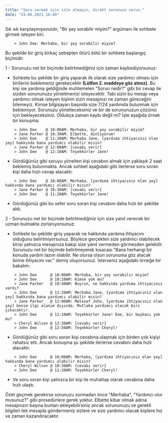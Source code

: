 ```yaml
---
title: "Soru sormak için izin almayın, direkt sorunuzu sorun."
date: "24.06.2021 16:40"
---
```


Sık sık karşılaşmışsınızdır, "Bir şey sorabilir miyim?" argümanı ile sohbete girmek isteyen biri.

```
    > John Doe: Merhaba, bir şey sorabilir miyim?
```

Bu şekilde bir giriş birkaç sebepten ötürü kötü bir sohbete başlangıç biçimidir.

1 - Sorunuzu net bir biçimde belirtmediğiniz için zaman kaybediyorsunuz:

-   Sohbete bu şekilde bir giriş yaparak ilk olarak size yardımcı olması için birilerini beklemeniz gerekecektir **(Lütfen 2. maddeye göz atınız)**. Bu kişi ise yardıma geldiğinde muhtemelen "Sorun nedir?" gibi bir cevap ile sizden sorununuzu yöneltmenizi isteyecektir. Tabi sizin bu mesajı veya yardımcı olmak isteyen kişinin sizin mesajınızı ne zaman göreceğini bilemeyiz. Kimse bilgisayarı başında size 7/24 yardımda bulunmak için beklemiyor. Sorunuzu yönelteceksiniz ve bir de sorununuzun çözümü için bekleyeceksiniz. Oldukça zaman kaybı değil mi? İşte aşağıda örnek bir konuşma:

```
    > John Doe    @ 10:00AM: Merhaba, bir şey sorabilir miyim?
    > Jane Parker @ 10:30AM: Elbette, dinliyorum!
    > John Doe    @ 11:20AM: Merhaba Jane, [yardıma ihtiyacınız olan şey] hakkında bana yardımcı olabilir misin?
    > Jane Parker @ 12:00AM: [cevabı verir]
    > John Doe    @ 12:10AM: Teşekkürler Jane!
```

-   Gördüğünüz gibi soruyu yönelten kişi cevabını almak için yaklaşık 2 saat beklemiş bulunmakta. Ancak sohbet aşağıdaki gibi ilerlerse soru soran kişi daha hızlı cevap alacaktı:

```
    > John Doe    @ 10:00AM: Merhaba, [yardıma ihtiyacınız olan şey] hakkında bana yardımcı olabilir misin?
    > Jane Parker @ 10:30AM: [cevabı verir]
    > John Doe    @ 11:20AM: Teşekkürler Jane!
```

-   Gördüğünüz gibi bu sefer soru soran kişi cevabını daha hızlı bir şekilde aldı.

2 - Sorunuzu net bir biçimde belirtmediğiniz için size yanıt verecek bir uzman bulmakta zorlanıyorsunuz:

-   Sohbete bu şekilde giriş yaparak ne hakkında yardıma ihtiyacını olduğunu belirtmiyorsunuz. Böylece gerçekten size yardımcı olabilecek birisi yalnızca mesajınıza bakıp size yanıt vermeden görmezden gelebilir. Sorunuzu net bir biçimde belirtmeyerek kısacası "Bana herhangi bir konuda yardım lazım olabilir. Ne olursa olsun sorunuma göz atacak birine ihtiyacım var." demiş oluyorsunuz. İsterseniz aşağıdaki örneğe bir bakalım:

```
    > John Doe      @ 10:00AM: Merhaba, bir şey sorabilir miyim?
    > John Doe      @ 10:10AM: Kimse yok mu?
    > Jane Parker   @ 10:40AM: Buyrun, ne hakkında yardıma ihtiyacınız vardı?
    > John Doe      @ 11:20AM: Merhaba Jane, [yardıma ihtiyacınız olan şey] hakkında bana yardımcı olabilir misin?
    > Jane Parker   @ 12:00AM: Malesef John, [yardıma ihtiyacınız olan şey] benim ilgi alanım dışında. Mutlaka yardımcı olacak biri çıkacaktır.
    > John Doe      @ 12:10AM: Teşekkürler Jane! Eee, bir başkası yok mu?
    > Cheryl Wilson @ 12:30AM: [cevabı verir]
    > John Doe      @ 12:50AM: Teşekkürler Cheryl!
```

-   Gördüğünüz gibi soru soran kişi cevabına ulaşmak için birden çok kişiyi rahatsız etti. Ancak konuşma şu şekilde ilerlerse cevabını daha hızlı alacaktı:

```
    > John Doe      @ 10:00AM: Merhaba, [yardıma ihtiyacınız olan şey] hakkında bana yardımcı olabilir misin?
    > Cheryl Wilson @ 10:30AM: [cevabı verir]
    > John Doe      @ 11:20AM: Teşekkürler Cheryl!
```

-   Ve soru soran kişi yalnızca bir kişi ile muhattap olarak cevabına daha hızlı ulaştı.

Özet geçmek gerekirse sorunuzu sormadan önce "Merhaba", "Yardımcı olur musunuz?" gibi prosedürlere gerek yoktur. Elbette kibar olmak adına mesajınızın başına bunları ekleyebilirsiniz ancak sorununuzu ve gerekli bilgileri tek mesajda göndermeniz sizlere ve size yardımcı olacak kişilere hız ve zaman kazandıracaktır.
